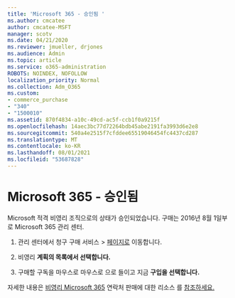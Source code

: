 ```yaml
---
title: 'Microsoft 365 - 승인됨 '
ms.author: cmcatee
author: cmcatee-MSFT
manager: scotv
ms.date: 04/21/2020
ms.reviewer: jmueller, drjones
ms.audience: Admin
ms.topic: article
ms.service: o365-administration
ROBOTS: NOINDEX, NOFOLLOW
localization_priority: Normal
ms.collection: Adm_O365
ms.custom:
- commerce_purchase
- "340"
- "1500010"
ms.assetid: 870f4834-a10c-49cd-ac5f-ccb1f0a9215f
ms.openlocfilehash: 14aec3bc77d72264bdb45abe2191fa3993d6e2e8
ms.sourcegitcommit: 540a4e2515f7cfddee65519046454fc4437cd287
ms.translationtype: MT
ms.contentlocale: ko-KR
ms.lasthandoff: 08/01/2021
ms.locfileid: "53687828"
---
```

# <a name="microsoft-365-for-nonprofits---approved"></a>Microsoft 365 - 승인됨

Microsoft 적격 비영리 조직으로의 상태가 승인되었습니다. 구매는 2016년 8월 1일부로 Microsoft 365 관리 센터.

1. 관리 센터에서 청구 구매  서비스 \> [페이지로](https://go.microsoft.com/fwlink/p/?linkid=868433) 이동합니다.

2. 비영리 **계획의 목록에서 선택합니다.**

3. 구매할 구독을 마우스로 마우스로 으로 들이고 지금 **구입을 선택합니다.**

자세한 내용은 [비영리 Microsoft 365](https://www.microsoft.com/nonprofits/microsoft-365) 연락처 판매에 대한 리소스 를 [참조하세요.](https://www.microsoft.com/nonprofits/contact-us)

